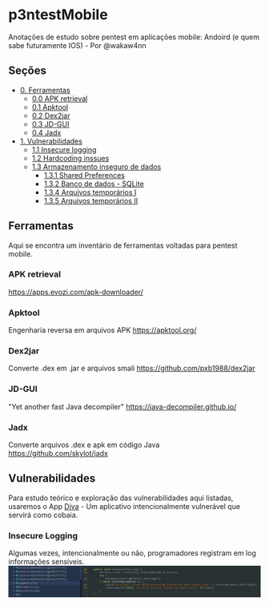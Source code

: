 # p3ntestMobile

Anotações de estudo sobre pentest em aplicações mobile: Andoird (e quem sabe futuramente IOS) - Por @wakaw4nn

## Seções
- [0. Ferramentas]()
  - [0.0 APK retrieval]()
  - [0.1 Apktool]()
  - [0.2 Dex2jar]()
  - [0.3 JD-GUI]()
  - [0.4 Jadx]() 
- [1. Vulnerabilidades]()
  - [1.1 Insecure logging]()
  - [1.2 Hardcoding inssues]()
  - [1.3 Armazenamento inseguro de dados]()
    - [1.3.1 Shared Preferences]()
    - [1.3.2 Banco de dados - SQLite]()
    - [1.3.4 Arquivos temporários I]()
    - [1.3.5 Arquivos temporários II]()
   
## Ferramentas
Aqui se encontra um inventário de ferramentas voltadas para pentest mobile.
### APK retrieval
https://apps.evozi.com/apk-downloader/    
### Apktool
Engenharia reversa em arquivos APK 
https://apktool.org/
### Dex2jar
Converte .dex em .jar e arquivos smali 
https://github.com/pxb1988/dex2jar
### JD-GUI
"Yet another fast Java decompiler"
https://java-decompiler.github.io/
### Jadx
Converte arquivos .dex e apk em código Java
https://github.com/skylot/jadx


## Vulnerabilidades
Para estudo teórico e exploração das vulnerabilidades aqui listadas, usaremos o App [Diva](https://github.com/payatu/diva-android) - Um aplicativo intencionalmente vulnerável que servirá como cobaia. 

### Insecure Logging
Algumas vezes, intencionalmente ou não, programadores registram em log informações sensíveis. 
 <img src="https://github.com/wakaw4nn/p3ntestMobile/blob/main/img/insecure-logging-code.png"/>







